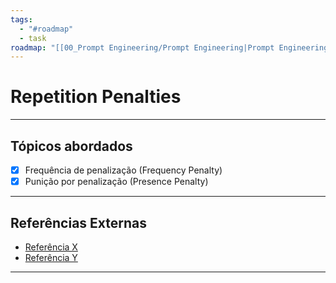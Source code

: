 ```yaml
---
tags:
  - "#roadmap"
  - task
roadmap: "[[00_Prompt Engineering/Prompt Engineering|Prompt Engineering]]"
---
```


# Repetition Penalties

---
## Tópicos abordados

- [x] Frequência de penalização (Frequency Penalty)
- [x] Punição por penalização (Presence Penalty)

---

## Referências Externas
- [Referência X](https://google.com)
- [Referência Y](https://google.com)

---
